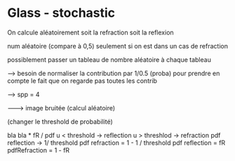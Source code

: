 # Glass - stochastic

On calcule aléatoirement soit la refraction soit la reflexion

num aléatoire (compare à 0,5) seulement si on est dans un cas de refraction

possiblement passer un tableau de nombre aléatoire à chaque tableau

--> besoin de normaliser la contribution par 1/0.5 (proba) pour prendre en
compte le fait que on regarde pas toutes les contrib

--> spp = 4



---> image bruitée (calcul aléatoire)

(changer le threshold de probabilité)

bla bla * fR / pdf
u < threshold -> reflection
u > threshlod -> refraction
pdf reflection -> 1/ threshold
pdf refraction = 1 - 1 / threshold
pdf reflection = fR
pdfRefraction = 1 - fR
